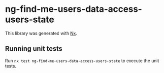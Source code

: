 # ng-find-me-users-data-access-users-state

This library was generated with [Nx](https://nx.dev).

## Running unit tests

Run `nx test ng-find-me-users-data-access-users-state` to execute the unit tests.
